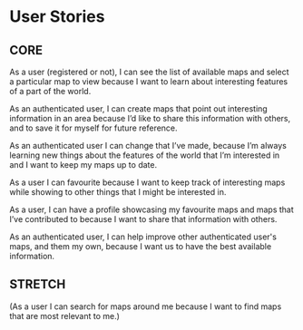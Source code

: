 # User Stories

## CORE
As a user (registered or not), I can see the list of available maps and select a particular map to view because I want to learn about interesting features of a part of the world.

As an authenticated user, I can create maps that point out interesting information in an area because I’d like to share this information with others, and to save it for myself for future reference.

As an authenticated user I can change that I’ve made, because I’m always learning new things about the features of the world that I’m interested in and I want to keep my maps up to date.

As a user I can favourite because I want to keep track of interesting maps while showing to other things that I might be interested in.

As a user, I can have a profile showcasing my favourite maps and maps that I’ve contributed to because I want to share that information with others.

As an authenticated user, I can help improve other authenticated user's maps, and them my own, because I want us to have the best available information.

## STRETCH
(As a user I can search for maps around me because I want to find maps that are most relevant to me.)
